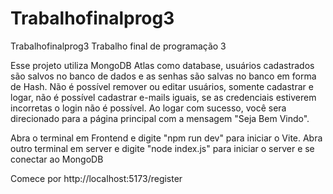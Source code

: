 # Trabalhofinalprog3
Trabalhofinalprog3
Trabalho final de programação 3 

Esse projeto utiliza MongoDB Atlas como database, usuários cadastrados são salvos no banco de dados e as senhas são salvas no banco em forma de Hash.
Não é possível remover ou editar usuários, somente cadastrar e logar, não é possível cadastrar e-mails iguais, se as credenciais estiverem incorretas o login não é possível.
Ao logar com sucesso, você sera direcionado para a página principal com a mensagem "Seja Bem Vindo".

Abra o terminal em Frontend e digite "npm run dev" para iniciar o Vite.
Abra outro terminal em server e digite "node index.js" para iniciar o server e se conectar ao MongoDB

Comece por http://localhost:5173/register


